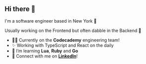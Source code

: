 ## Hi there 👋

I'm a software engineer based in New York 🍎

Usually working on the Frontend but often dabble in the Backend 🥞

- 🧑‍💻 Currently on the **Codecademy** engineering team!
- ✨ Working with TypeScript and React on the daily
- 🌱 I’m learning **Lua**, **Ruby** and **Go**
- 🔗 Connect with me on [**LinkedIn**](https://www.linkedin.com/in/juanxg/)!
